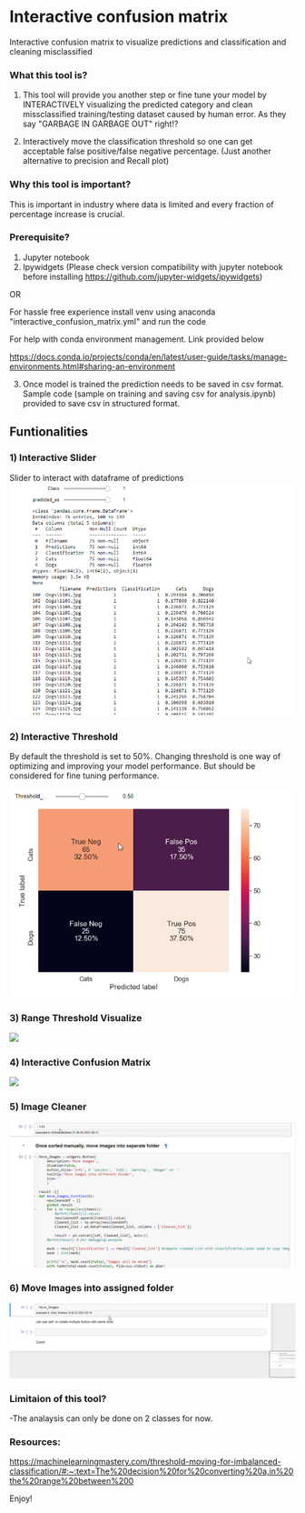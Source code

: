 # Interactive confusion matrix
Interactive confusion matrix to visualize predictions and classification and cleaning misclassified

### What this tool is?
1) This tool will provide you another step or fine tune your model by INTERACTIVELY visualizing the predicted category and clean missclassified training/testing dataset caused by human error. As they say "GARBAGE IN GARBAGE OUT" right!?

2) Interactively move the classification threshold so one can get acceptable false positive/false negative percentage.
(Just another alternative to precision and Recall plot)

### Why this tool is important?

This is important in industry where data is limited and every fraction of percentage increase is crucial.



### Prerequisite?
1) Jupyter notebook
2) Ipywidgets (Please check version compatibility with jupyter notebook before installing https://github.com/jupyter-widgets/ipywidgets)

  OR

  For hassle free experience install venv using anaconda "interactive_confusion_matrix.yml" and run the code

For help with conda environment management. Link provided below

https://docs.conda.io/projects/conda/en/latest/user-guide/tasks/manage-environments.html#sharing-an-environment

3) Once model is trained the prediction needs to be saved in csv format. Sample code (sample on training and saving csv for analysis.ipynb) provided to save csv in structured format.

## Funtionalities
### 1) Interactive Slider
Slider to interact with dataframe of predictions
![](gif/interactive_slider.gif)

### 2) Interactive Threshold
By default the threshold is set to 50%. Changing threshold is one way of optimizing and improving your model performance. But should be considered for fine tuning performance.

![](gif/manual_thres.gif)

### 3) Range Threshold Visualize
![](gif/range_thres.gif)

### 4) Interactive Confusion Matrix
![](gif/interactive_conf_mat.gif)

### 5) Image Cleaner
![](gif/image_cleaner.gif)

### 6) Move Images into assigned folder
![](gif/move_images.gif)

### Limitaion of this tool?
-The analaysis can only be done on 2 classes for now.


### Resources:
https://machinelearningmastery.com/threshold-moving-for-imbalanced-classification/#:~:text=The%20decision%20for%20converting%20a,in%20the%20range%20between%200

Enjoy!
